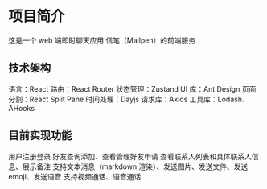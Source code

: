 # 项目简介

这是一个 web 端即时聊天应用 信笔（Mailpen）的前端服务

## 技术架构

语言：React
路由：React Router
状态管理：Zustand
UI 库：Ant Design
页面分割：React Split Pane
时间处理：Dayjs
请求库：Axios
工具库：Lodash、AHooks

## 目前实现功能

用户注册登录
好友查询添加、查看管理好友申请
查看联系人列表和具体联系人信息、展示备注
支持文本消息（markdown 渲染）、发送图片、发送文件、发送 emoji、发送语音
支持视频通话、语音通话
